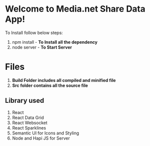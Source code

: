 # Welcome to Media.net Share Data App!

To Install follow below steps:

 1. npm install - **To Install all the dependency**
 2. node server - **To Start Server**

# Files

 1. **Build Folder includes all compiled and minified file**
 2. **Src folder contains all the source file**

## Library used

 1. React
 2. React Data Grid
 3. React Websocket
 4. React Sparklines
 5. Semantic UI for Icons and Styling
 6. Node and Hapi JS for Server
 
